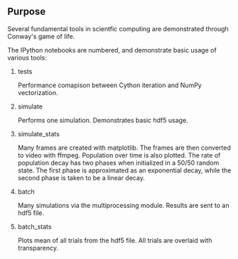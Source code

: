 Purpose
---------------------

Several fundamental tools in scientfic computing are demonstrated through Conway's game of life.

The IPython notebooks are numbered, and demonstrate basic usage of various tools:

1. tests

	Performance comapison between Cython iteration and NumPy vectorization.
	
2. simulate

	Performs one simulation. Demonstrates basic hdf5 usage.
	
3. simulate_stats

	Many frames are created with matplotlib. The frames are then converted to video with ffmpeg. Population over time is also plotted. The rate of population decay has two phases when initialized in a 50/50 random state. The first phase is approximated as an exponential decay, while the second phase is taken to be a linear decay.
	
4. batch

	Many simulations via the multiprocessing module. Results are sent to an hdf5 file.
	
5. batch_stats

	Plots mean of all trials from the hdf5 file. All trials are overlaid with transparency.
